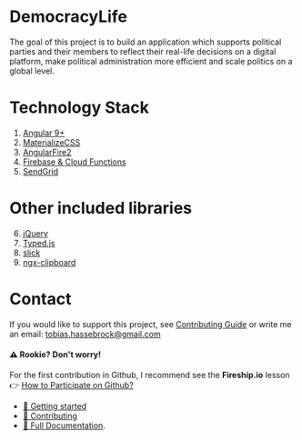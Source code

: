 # DemocracyLife
The goal of this project is to build an application which supports political parties and their members to reflect their real-life decisions on a digital platform, make political administration more efficient and scale politics on a global level.

# Technology Stack
1. [Angular 9+](https://angular.io)
2. [MaterializeCSS](https://materializecss.com/)
3. [AngularFire2](https://github.com/angular/angularfire2)
4. [Firebase & Cloud Functions](https://firebase.google.com/)
5. [SendGrid](https://sendgrid.com/)

# Other included libraries
6. [jQuery](https://jquery.com/)
7. [Typed.js](https://github.com/mattboldt/typed.js/)
8. [slick](https://kenwheeler.github.io/slick/)
9. [ngx-clipboard](https://github.com/maxisam/ngx-clipboard)

# Contact
If you would like to support this project, see [Contributing Guide](docs/tutorials/contributing.md) or write me an email: <a href="mailto:tobias.hassebrock@gmail.com">tobias.hassebrock@gmail.com</a>

#### ⚠ Rookie? Don't worry!
For the first contribution in Github, I recommend see the **Fireship.io** lesson 👉 [How to Participate on Github?](https://fireship.io/snippets/git-how-to-participate-on-github/)

* [🚀 Getting started](docs/set-up.md)
* [📃 Contributing](docs/contributing.md)
* [📖 Full Documentation](docs).
